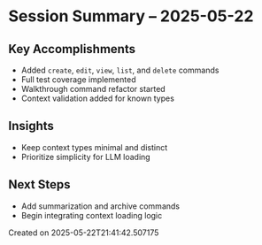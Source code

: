 # Session Summary – 2025-05-22

## Key Accomplishments
- Added `create`, `edit`, `view`, `list`, and `delete` commands
- Full test coverage implemented
- Walkthrough command refactor started
- Context validation added for known types

## Insights
- Keep context types minimal and distinct
- Prioritize simplicity for LLM loading

## Next Steps
- Add summarization and archive commands
- Begin integrating context loading logic


Created on 2025-05-22T21:41:42.507175

